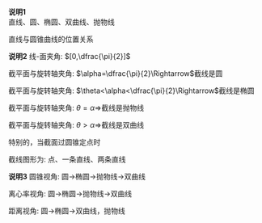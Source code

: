 **说明1**  
直线、圆、椭圆、双曲线、抛物线  

直线与圆锥曲线的位置关系  

**说明2**
线-面夹角: $[0,\dfrac{\pi}{2}]$

截平面与旋转轴夹角: $\alpha=\dfrac{\pi}{2}\Rightarrow$截线是圆

截平面与旋转轴夹角: $\theta<\alpha<\dfrac{\pi}{2}\Rightarrow$截线是椭圆

截平面与旋转轴夹角: $\theta=\alpha\Rightarrow$截线是抛物线

截平面与旋转轴夹角: $\theta>\alpha\Rightarrow$截线是双曲线

特别的，当截面过圆锥定点时

截线图形为: 点、一条直线、两条直线


**说明3**
圆锥视角: 圆$\to$椭圆$\to$抛物线$\to$双曲线

离心率视角: 圆$\to$椭圆$\to$抛物线$\to$双曲线

距离视角: 圆$\to$椭圆$\to$双曲线，抛物线
